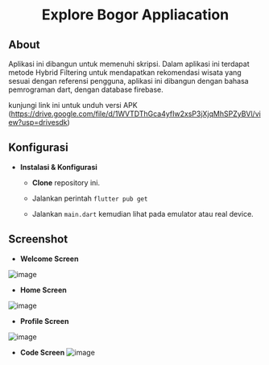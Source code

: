 # <div align="center">Explore Bogor Appliacation</div>

## About
Aplikasi ini dibangun untuk memenuhi skripsi. Dalam aplikasi ini terdapat metode Hybrid Filtering untuk mendapatkan rekomendasi wisata yang sesuai dengan referensi pengguna, aplikasi ini dibangun dengan bahasa pemrograman dart, dengan database firebase. 

kunjungi link ini untuk unduh versi APK (https://drive.google.com/file/d/1WVTDThGca4yfIw2xsP3jXjqMhSPZyBVl/view?usp=drivesdk)

## Konfigurasi
* **Instalasi & Konfigurasi**

  + **Clone** repository ini.
  
  + Jalankan perintah `flutter pub get`
  
  + Jalankan `main.dart` kemudian lihat pada emulator atau real device.

## Screenshot 

+ **Welcome Screen**

![image](https://github.com/mrbale21/exboapp_mobile-flutter/blob/main/intro.jpeg)

+ **Home Screen**

![image](https://github.com/mrbale21/FlutterSederhana2/blob/main/ss_hasil-View/ss_home-view.jpeg)

+ **Profile Screen**

![image](https://github.com/mrbale21/FlutterSederhana2/blob/main/ss_hasil-View/ss_profil-view.jpeg)

+ **Code Screen**
![image](https://github.com/mrbale21/FlutterSederhana2/blob/main/ss_hasil-View/ss_code.png)
